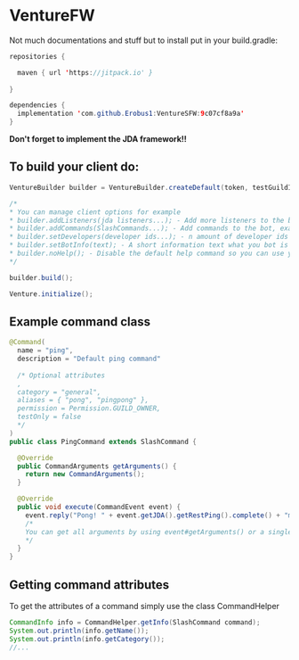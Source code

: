 # VentureFW

Not much documentations and stuff but to install put in your build.gradle:

```java
repositories {

  maven { url 'https://jitpack.io' }
      
}
```

```java
dependencies {
  implementation 'com.github.Erobus1:VentureSFW:9c07cf8a9a'
}
```

**Don't forget to implement the JDA framework!!**

## To build your client do:

```java
VentureBuilder builder = VentureBuilder.createDefault(token, testGuildId);

/*
* You can manage client options for example
* builder.addListeners(jda listeners...); - Add more listeners to the bot
* builder.addCommands(SlashCommands...); - Add commands to the bot, example command below
* builder.setDevelopers(developer ids...); - n amount of developer ids to use for the Permission system
* builder.setBotInfo(text); - A short information text what you bot is about. Text is used in the default help command and can be retrieved at any time with Venture#getBotInfo
* builder.noHelp(); - Disable the default help command so you can use your own
*/

builder.build();

Venture.initialize();

```


## Example command class

```java
@Command(
  name = "ping",
  description = "Default ping command"
  
  /* Optional attributes
  ,
  category = "general",
  aliases = { "pong", "pingpong" },
  permission = Permission.GUILD_OWNER,
  testOnly = false
  */
)
public class PingCommand extends SlashCommand {

  @Override
  public CommandArguments getArguments() {
    return new CommandArguments();
  }

  @Override
  public void execute(CommandEvent event) {
    event.reply("Pong! " + event.getJDA().getRestPing().complete() + "ms");
    /*
    You can get all arguments by using event#getArguments() or a single argument at a specific index by using event#getArgument(int index) -> String
    */
  }
}
```

## Getting command attributes

To get the attributes of a command simply use the class CommandHelper
```java
CommandInfo info = CommandHelper.getInfo(SlashCommand command);
System.out.println(info.getName());
System.out.println(info.getCategory());
//...
```
